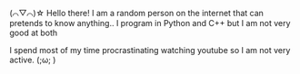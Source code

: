 (⌒▽⌒)☆
Hello there! I am a random person on the internet that can pretends to know anything.. I program in Python and C++ but I am not very good at both
  
I spend most of my time procrastinating watching youtube so I am not very active. (;ω; )
